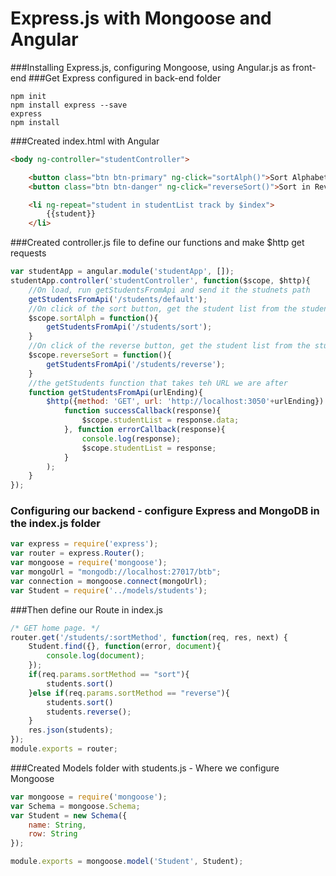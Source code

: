 # Express.js with Mongoose and Angular
###Installing Express.js, configuring Mongoose, using Angular.js as front-end
###Get Express configured in back-end folder
```
npm init
npm install express --save
express
npm install
```
###Created index.html with Angular
```html
<body ng-controller="studentController">

	<button class="btn btn-primary" ng-click="sortAlph()">Sort Alphabetically</button>
	<button class="btn btn-danger" ng-click="reverseSort()">Sort in Reverse</button>

	<li ng-repeat="student in studentList track by $index">
		{{student}}
	</li>
```
###Created controller.js file to define our functions and make $http get requests
```js
var studentApp = angular.module('studentApp', []);
studentApp.controller('studentController', function($scope, $http){
	//On load, run getStudentsFromApi and send it the studnets path
	getStudentsFromApi('/students/default');	
	//On click of the sort button, get the student list from the students path
	$scope.sortAlph = function(){
		getStudentsFromApi('/students/sort');	
	}
	//On click of the reverse button, get the student list from the studetns/reverse path
	$scope.reverseSort = function(){
		getStudentsFromApi('/students/reverse');
	}
	//the getStudents function that takes teh URL we are after
	function getStudentsFromApi(urlEnding){
		$http({method: 'GET', url: 'http://localhost:3050'+urlEnding}).then(
			function successCallback(response){
				$scope.studentList = response.data;
			}, function errorCallback(response){
				console.log(response);
				$scope.studentList = response;
			}
		);
	}
});
```
### Configuring our backend - configure Express and MongoDB in the index.js folder
```js
var express = require('express');
var router = express.Router();
var mongoose = require('mongoose');
var mongoUrl = "mongodb://localhost:27017/btb";
var connection = mongoose.connect(mongoUrl);
var Student = require('../models/students');
```
###Then define our Route in index.js
```js
/* GET home page. */
router.get('/students/:sortMethod', function(req, res, next) {
	Student.find({}, function(error, document){
		console.log(document);
	});
	if(req.params.sortMethod == "sort"){
		students.sort()	
	}else if(req.params.sortMethod == "reverse"){
		students.sort()	
	  	students.reverse();
  	}
  	res.json(students);
});
module.exports = router;
```
###Created Models folder with students.js - Where we configure Mongoose
```js
var mongoose = require('mongoose');
var Schema = mongoose.Schema;
var Student = new Schema({
	name: String,
	row: String
});

module.exports = mongoose.model('Student', Student);
```
